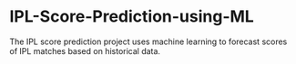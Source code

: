 # IPL-Score-Prediction-using-ML
The IPL score prediction project uses machine learning to forecast scores of IPL matches based on historical data. 
